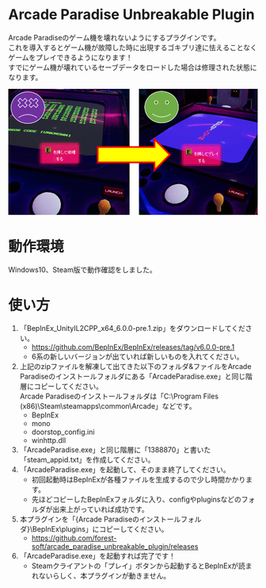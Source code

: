 # Arcade Paradise Unbreakable Plugin
Arcade Paradiseのゲーム機を壊れないようにするプラグインです。  
これを導入するとゲーム機が故障した時に出現するゴキブリ達に怯えることなくゲームをプレイできるようになります！  
すでにゲーム機が壊れているセーブデータをロードした場合は修理された状態になります。

![(サムネイル.PNG)](https://github.com/forest-soft/arcade_paradise_unbreakable_plugin/blob/master/%E3%82%B5%E3%83%A0%E3%83%8D%E3%82%A4%E3%83%AB.PNG)

# 動作環境
Windows10、Steam版で動作確認をしました。

# 使い方
1. 「BepInEx_UnityIL2CPP_x64_6.0.0-pre.1.zip」をダウンロードしてください。
    * https://github.com/BepInEx/BepInEx/releases/tag/v6.0.0-pre.1
    * 6系の新しいバージョンが出ていれば新しいものを入れてください。
2. 上記のzipファイルを解凍して出てきた以下のフォルダ&ファイルをArcade Paradiseのインストールフォルダにある「ArcadeParadise.exe」と同じ階層にコピーしてください。  
Arcade Paradiseのインストールフォルダは「C:\Program Files (x86)\Steam\steamapps\common\Arcade」などです。
    * BepInEx
    * mono
    * doorstop_config.ini
    * winhttp.dll
3. 「ArcadeParadise.exe」と同じ階層に「1388870」と書いた「steam_appid.txt」を作成してください。
4. 「ArcadeParadise.exe」を起動して、そのまま終了してください。
    * 初回起動時はBepInExが各種ファイルを生成するので少し時間かかります。
    * 先ほどコピーしたBepInExフォルダに入り、configやpluginsなどのフォルダが出来上がっていれば成功です。
5. 本プラグインを「{Arcade Paradiseのインストールフォルダ}\BepInEx\plugins」にコピーしてください。
    * https://github.com/forest-soft/arcade_paradise_unbreakable_plugin/releases
6. 「ArcadeParadise.exe」を起動すれば完了です！
    * Steamクライアントの「プレイ」ボタンから起動するとBepInExが読まれないらしく、本プラグインが動きません。
